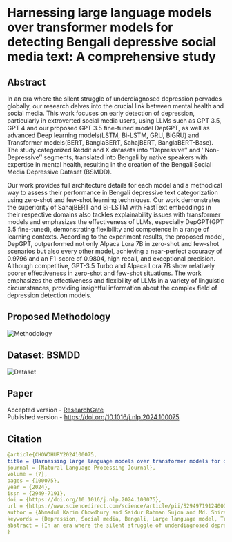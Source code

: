 # Harnessing large language models over transformer models for detecting Bengali depressive social media text: A comprehensive study

## Abstract
In an era where the silent struggle of underdiagnosed depression pervades globally, our research delves into the crucial link between mental health and social media. This work focuses on early detection of depression, particularly in extroverted social media users, using LLMs such as GPT 3.5, GPT 4 and our proposed GPT
3.5 fine-tuned model DepGPT, as well as advanced Deep learning models(LSTM, Bi-LSTM, GRU, BiGRU) and Transformer models(BERT, BanglaBERT, SahajBERT, BanglaBERT-Base). The study categorized Reddit and X datasets into ‘‘Depressive’’ and ‘‘Non-Depressive’’ segments, translated into Bengali by native speakers with expertise in mental health, resulting in the creation of the Bengali Social Media Depressive Dataset (BSMDD). 

Our work provides full architecture details for each model and a methodical way to assess their performance in Bengali depressive text categorization using zero-shot and few-shot learning techniques. Our work demonstrates the superiority of SahajBERT and Bi-LSTM with FastText embeddings in their respective domains also tackles explainability issues with transformer models and emphasizes the effectiveness of LLMs, especially DepGPT(GPT 3.5 fine-tuned), demonstrating flexibility and competence in a range of learning contexts. According to the experiment results, the proposed model, DepGPT, outperformed not only Alpaca Lora 7B in zero-shot and few-shot scenarios but also every other model, achieving a near-perfect accuracy of 0.9796 and an F1-score of 0.9804, high recall, and exceptional precision. Although competitive, GPT-3.5 Turbo and Alpaca Lora 7B show relatively poorer effectiveness in zero-shot and few-shot situations. The work emphasizes the effectiveness and flexibility of LLMs in a variety of linguistic circumstances, providing insightful information about the complex field of depression detection models.

## Proposed Methodology

![Methodology](https://github.com/AKC23/Harnessing-LLMs-over-transformer-models-for-detecting-Bengali-depressive-text-A-comprehensive-study/assets/57568723/f239f1c7-951e-4c66-a735-1aa2fdb08e77)

## Dataset: BSMDD
![Dataset]()

## Paper
Accepted version - [ResearchGate](https://www.researchgate.net/publication/380628761_Harnessing_large_language_models_over_transformer_models_for_detecting_Bengali_depressive_social_media_text_A_comprehensive_study) <br>
Published version - https://doi.org/10.1016/j.nlp.2024.100075

## Citation
``` yaml
@article{CHOWDHURY2024100075,
title = {Harnessing large language models over transformer models for detecting Bengali depressive social media text: A comprehensive study},
journal = {Natural Language Processing Journal},
volume = {7},
pages = {100075},
year = {2024},
issn = {2949-7191},
doi = {https://doi.org/10.1016/j.nlp.2024.100075},
url = {https://www.sciencedirect.com/science/article/pii/S2949719124000232},
author = {Ahmadul Karim Chowdhury and Saidur Rahman Sujon and Md. Shirajus Salekin Shafi and Tasin Ahmmad and Sifat Ahmed and Khan Md Hasib and Faisal Muhammad Shah},
keywords = {Depression, Social media, Bengali, Large language model, Transformer model, Deep learning, Natural language processing},
abstract = {In an era where the silent struggle of underdiagnosed depression pervades globally, our research delves into the crucial link between mental health and social media. This work focuses on early detection of depression, particularly in extroverted social media users, using LLMs such as GPT 3.5, GPT 4 and our proposed GPT 3.5 fine-tuned model DepGPT, as well as advanced Deep learning models(LSTM, Bi-LSTM, GRU, BiGRU) and Transformer models(BERT, BanglaBERT, SahajBERT, BanglaBERT-Base). The study categorized Reddit and X datasets into “Depressive” and “Non-Depressive” segments, translated into Bengali by native speakers with expertise in mental health, resulting in the creation of the Bengali Social Media Depressive Dataset (BSMDD). Our work provides full architecture details for each model and a methodical way to assess their performance in Bengali depressive text categorization using zero-shot and few-shot learning techniques. Our work demonstrates the superiority of SahajBERT and Bi-LSTM with FastText embeddings in their respective domains also tackles explainability issues with transformer models and emphasizes the effectiveness of LLMs, especially DepGPT (GPT 3.5 fine-tuned), demonstrating flexibility and competence in a range of learning contexts. According to the experiment results, the proposed model, DepGPT, outperformed not only Alpaca Lora 7B in zero-shot and few-shot scenarios but also every other model, achieving a near-perfect accuracy of 0.9796 and an F1-score of 0.9804, high recall, and exceptional precision. Although competitive, GPT-3.5 Turbo and Alpaca Lora 7B show relatively poorer effectiveness in zero-shot and few-shot situations. The work emphasizes the effectiveness and flexibility of LLMs in a variety of linguistic circumstances, providing insightful information about the complex field of depression detection models.}
}
```



